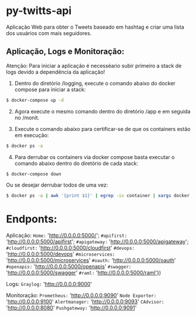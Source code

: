# py-twitts-api
Aplicação Web para obter o Tweets baseado em hashtag e criar uma lista dos usuários com mais seguidores.

## Aplicação, Logs e Monitoração:
Atenção: 
  Para iniciar a aplicação é necesséario subir primeiro a stack de logs devido a dependência da aplicação!

1) Dentro do diretório /logging, execute o comando abaixo do docker compose para iniciar a stack:
```bash
$ docker-compose up -d
```
2) Agora execute o mesmo comando dentro do diretório /app e em seguida no /monit.

3) Execute o comando abaixo para certificar-se de que os containers estão em execução:
```bash
$ docker ps -a
```
4) Para derrubar os containers via docker compose basta executar o comando abaixo dentro do diretório de cada stack:
```bash
$ docker-compose down
```
Ou se desejar derrubar todos de uma vez:
```bash
$ docker ps -a | awk '{print $1}' | egrep -iv container | xargs docker rm -f
```

# Endponts:
Aplicação:
  `Home:` 'http://0.0.0.0:5000/';
  `#apifirst:` 'http://0.0.0.0:5000/apifirst';
  `#apigateway:` 'http://0.0.0.0:5000/apigateway';
  `#cloudfirst:` 'http://0.0.0.0:5000/cloudfirst'
  `#devops:` 'http://0.0.0.0:5000/devops'
  `#microservices:` 'http://0.0.0.0:5000/microservices'
  `#oauth:` 'http://0.0.0.0:5000/oauth'
  `#openapis:` 'http://0.0.0.0:5000/openapis'
  `#swagger:` 'http://0.0.0.0:5000/swagger'
  `#raml:` 'http://0.0.0.0:5000/raml'})

Logs:
  `Graylog:` 'http://0.0.0.0:9000'

Monitoração:
  `Prometheus:` 'http://0.0.0.0:9090'
  `Node Exporter:` 'http://0.0.0.0:9100'
  `Alertmanager:` 'http://0.0.0.0:9093'
  `CAdvisor:` 'http://0.0.0.0:8080'
  `Pushgateway:` 'http://0.0.0.0:9091'
